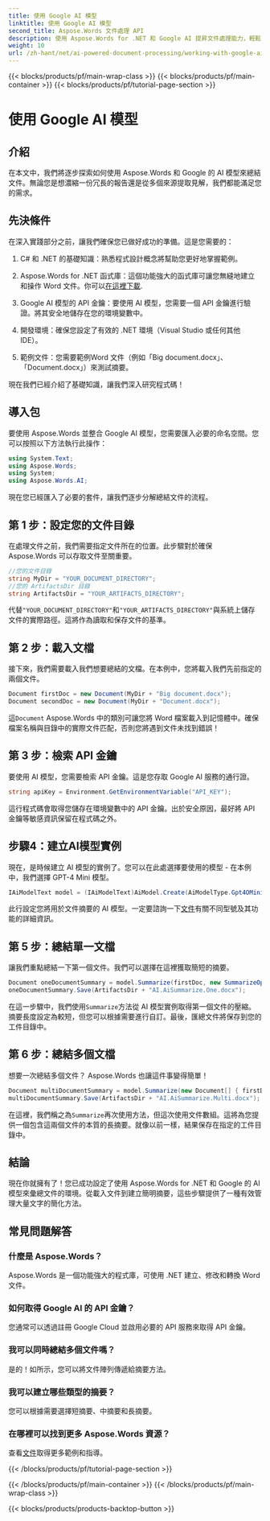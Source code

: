 ```yaml
---
title: 使用 Google AI 模型
linktitle: 使用 Google AI 模型
second_title: Aspose.Words 文件處理 API
description: 使用 Aspose.Words for .NET 和 Google AI 提昇文件處理能力，輕鬆建立簡潔的摘要。
weight: 10
url: /zh-hant/net/ai-powered-document-processing/working-with-google-ai-model/
---
```


{{< blocks/products/pf/main-wrap-class >}}
{{< blocks/products/pf/main-container >}}
{{< blocks/products/pf/tutorial-page-section >}}

# 使用 Google AI 模型

## 介紹

在本文中，我們將逐步探索如何使用 Aspose.Words 和 Google 的 AI 模型來總結文件。無論您是想濃縮一份冗長的報告還是從多個來源提取見解，我們都能滿足您的需求。

## 先決條件

在深入實踐部分之前，讓我們確保您已做好成功的準備。這是您需要的：

1. C# 和 .NET 的基礎知識：熟悉程式設計概念將幫助您更好地掌握範例。
   
2.  Aspose.Words for .NET 函式庫：這個功能強大的函式庫可讓您無縫地建立和操作 Word 文件。你可以[在這裡下載](https://releases.aspose.com/words/net/).

3. Google AI 模型的 API 金鑰：要使用 AI 模型，您需要一個 API 金鑰進行驗證。將其安全地儲存在您的環境變數中。

4. 開發環境：確保您設定了有效的 .NET 環境（Visual Studio 或任何其他 IDE）。

5. 範例文件：您需要範例Word 文件（例如「Big document.docx」、「Document.docx」）來測試摘要。

現在我們已經介紹了基礎知識，讓我們深入研究程式碼！

## 導入包

要使用 Aspose.Words 並整合 Google AI 模型，您需要匯入必要的命名空間。您可以按照以下方法執行此操作：

```csharp
using System.Text;
using Aspose.Words;
using System;
using Aspose.Words.AI;
```

現在您已經匯入了必要的套件，讓我們逐步分解總結文件的流程。

## 第 1 步：設定您的文件目錄

在處理文件之前，我們需要指定文件所在的位置。此步驟對於確保 Aspose.Words 可以存取文件至關重要。

```csharp
//您的文件目錄
string MyDir = "YOUR_DOCUMENT_DIRECTORY";
//您的 ArtifactsDir 目錄
string ArtifactsDir = "YOUR_ARTIFACTS_DIRECTORY";
```

代替`"YOUR_DOCUMENT_DIRECTORY"`和`"YOUR_ARTIFACTS_DIRECTORY"`與系統上儲存文件的實際路徑。這將作為讀取和保存文件的基準。

## 第 2 步：載入文檔

接下來，我們需要載入我們想要總結的文檔。在本例中，您將載入我們先前指定的兩個文件。

```csharp
Document firstDoc = new Document(MyDir + "Big document.docx");
Document secondDoc = new Document(MyDir + "Document.docx");
```

這`Document` Aspose.Words 中的類別可讓您將 Word 檔案載入到記憶體中。確保檔案名稱與目錄中的實際文件匹配，否則您將遇到文件未找到錯誤！

## 第 3 步：檢索 API 金鑰

要使用 AI 模型，您需要檢索 API 金鑰。這是您存取 Google AI 服務的通行證。

```csharp
string apiKey = Environment.GetEnvironmentVariable("API_KEY");
```

這行程式碼會取得您儲存在環境變數中的 API 金鑰。出於安全原因，最好將 API 金鑰等敏感資訊保留在程式碼之外。

## 步驟4：建立AI模型實例

現在，是時候建立 AI 模型的實例了。您可以在此處選擇要使用的模型 - 在本例中，我們選擇 GPT-4 Mini 模型。

```csharp
IAiModelText model = (IAiModelText)AiModel.Create(AiModelType.Gpt4OMini).WithApiKey(apiKey);
```

此行設定您將用於文件摘要的 AI 模型。一定要諮詢一下[文件](https://reference.aspose.com/words/net/)有關不同型號及其功能的詳細資訊。

## 第 5 步：總結單一文檔

讓我們重點總結一下第一個文件。我們可以選擇在這裡獲取簡短的摘要。

```csharp
Document oneDocumentSummary = model.Summarize(firstDoc, new SummarizeOptions() { SummaryLength = SummaryLength.Short });
oneDocumentSummary.Save(ArtifactsDir + "AI.AiSummarize.One.docx");
```

在這一步驟中，我們使用`Summarize`方法從 AI 模型實例取得第一個文件的壓縮。摘要長度設定為較短，但您可以根據需要進行自訂。最後，匯總文件將保存到您的工件目錄中。

## 第 6 步：總結多個文檔

想要一次總結多個文件？ Aspose.Words 也讓這件事變得簡單！

```csharp
Document multiDocumentSummary = model.Summarize(new Document[] { firstDoc, secondDoc }, new SummarizeOptions() { SummaryLength = SummaryLength.Long });
multiDocumentSummary.Save(ArtifactsDir + "AI.AiSummarize.Multi.docx");
```

在這裡，我們稱之為`Summarize`再次使用方法，但這次使用文件數組。這將為您提供一個包含這兩個文件的本質的長摘要。就像以前一樣，結果保存在指定的工件目錄中。

## 結論

現在你就擁有了！您已成功設定了使用 Aspose.Words for .NET 和 Google 的 AI 模型來彙總文件的環境。從載入文件到建立簡明摘要，這些步驟提供了一種有效管理大量文字的簡化方法。

## 常見問題解答

### 什麼是 Aspose.Words？
Aspose.Words 是一個功能強大的程式庫，可使用 .NET 建立、修改和轉換 Word 文件。

### 如何取得 Google AI 的 API 金鑰？
您通常可以透過註冊 Google Cloud 並啟用必要的 API 服務來取得 API 金鑰。

### 我可以同時總結多個文件嗎？
是的！如所示，您可以將文件陣列傳遞給摘要方法。

### 我可以建立哪些類型的摘要？
您可以根據需要選擇短摘要、中摘要和長摘要。

### 在哪裡可以找到更多 Aspose.Words 資源？
查看[文件](https://reference.aspose.com/words/net/)取得更多範例和指導。

{{< /blocks/products/pf/tutorial-page-section >}}

{{< /blocks/products/pf/main-container >}}
{{< /blocks/products/pf/main-wrap-class >}}

{{< blocks/products/products-backtop-button >}}
